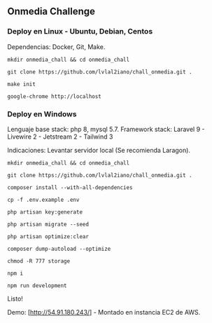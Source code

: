 ## Onmedia Challenge

### Deploy en Linux - Ubuntu, Debian, Centos

Dependencias: Docker, Git, Make.

`mkdir onmedia_chall && cd onmedia_chall`

`git clone https://github.com/lvlal2iano/chall_onmedia.git .`

`make init`

`google-chrome http://localhost`

### Deploy en Windows

Lenguaje base stack: php 8, mysql 5.7.
Framework stack: Laravel 9 - Livewire 2 - Jetstream 2 - Tailwind 3

Indicaciones:
Levantar servidor local (Se recomienda Laragon).

`mkdir onmedia_chall && cd onmedia_chall`

`git clone https://github.com/lvlal2iano/chall_onmedia.git .`

`composer install --with-all-dependencies`

`cp -f .env.example .env`

`php artisan key:generate`

`php artisan migrate --seed`

`php artisan optimize:clear`

`composer dump-autoload --optimize`

`chmod -R 777 storage`

`npm i`

`npm run development`

Listo!

Demo: [http://54.91.180.243/] - Montado en instancia EC2 de AWS.